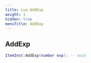 ```yaml
---
title: Lua AddExp
weight: 1
hidden: true
menuTitle: AddExp
---
```

## AddExp
```lua
ItemInst:AddExp(number exp); -- void
```